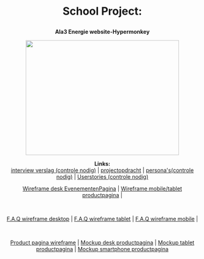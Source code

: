<h1>
<p align="center">
   School Project:
   </p>
   </h1>
<b>
<p align="center">
  Ala3 Energie website-Hypermonkey
  </p>
  </b>
<p align="center">
    <img width="400" height="300" src="Mango.png">
    </p>
<p align="center">
  <b>Links:</b><br>
  <a href="https://mborijnland.sharepoint.com/:w:/s/PRJLO0E-SWD4-3Groep3/EYiKdvN8rCJDl7XQIx1alPkBN7nyCOLbUqAvgF9bSmCQMA?e=MnAsnn">interview verslag (controle nodig)</a> |
  <a href="https://mborijnland.sharepoint.com/:w:/r/sites/PRJLO0E-SWD4-3Groep3/_layouts/15/Doc.aspx?sourcedoc=%7B1C1E058F-FD41-46DA-9C16-630DE7C8D99E%7D&file=Projectopdracht%20(1).docx&action=edit&mobileredirect=true&wdPreviousSession=d6d3f69f-78c1-4693-9b8a-cf541abb8b7e&wdOrigin=TEAMS-ELECTRON.teams.undefined">projectopdracht</a> |
  <a href="https://mborijnland.sharepoint.com/:w:/s/PRJLO0E-SWD4-3Groep3/Eff59o5dQoBCkELafUWMrGkB1XLLW26sJglOvb0I8melrQ?e=Lmx0nU">persona's(controle nodig)</a> |
  <a href= "https://teams.microsoft.com/l/file/B592034F-8EF6-4A97-B9F1-E1CE7C9931B3?tenantId=dde1db61-6b33-4eef-81d9-cdc6c9392571&fileType=docx&objectUrl=https%3A%2F%2Fmborijnland.sharepoint.com%2Fsites%2FPRJLO0E-SWD4-3Groep3%2FGedeelde%20documenten%2F3%20Groep%203%2Fuserstories.docx&baseUrl=https%3A%2F%2Fmborijnland.sharepoint.com%2Fsites%2FPRJLO0E-SWD4-3Groep3&serviceName=teams&threadId=19:8360f21872ab43cb82aab9fefc5e9509@thread.tacv2&groupId=f4acac15-39b2-4g4bc-8321-105d2383439f"> Userstories (controle nodig)
  <br>
</p>
   


<p align="center">
   <a href="https://xd.adobe.com/view/43c7e1f2-a5af-4904-9213-6e785ba80f00-1694/">Wireframe desk EvenementenPagina</a> |
   <a href="https://xd.adobe.com/view/c0f8b7f0-e658-465f-a77c-55d1616509ee-95ab/">Wireframe mobile/tablet productpagina</a> |
</p>

<br>
<p align="center">
<a href ="https://wireframe.cc/eHDe50">F.A.Q wireframe desktop</a> |
<a href ="https://wireframe.cc/pqXoAf">F.A.Q wireframe tablet</a> |
<a href ="https://wireframe.cc/qpUivh">F.A.Q wireframe mobile</a> |
</p>
<br>

<p align="center">
   <a href ="https://xd.adobe.com/view/262601b2-4bbd-4635-bca4-12004c8c1eaa-7375/" target="_blank">Product pagina wireframe</a> | 
   <a href="https://xd.adobe.com/view/18a4297a-e9d1-4c7f-a94d-be27465e2345-4df7/" target="_blank">Mockup desk productpagina</a> |
   <a href="https://xd.adobe.com/view/75191042-0cb1-44a4-a55c-46236ee40ee9-204a/" target="_blank">Mockup tablet productpagina</a> |
   <a href="https://xd.adobe.com/view/1b2ed944-85d5-418f-bd1d-8fbe2825ea99-4e7d/" target="_blank">Mockup smartphone productpagina</a>
</p>

